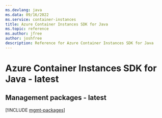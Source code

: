 ```yaml
---
ms.devlang: java
ms.data: 09/16/2022
ms.service: container-instances
title: Azure Container Instances SDK for Java
ms.topic: reference
ms.author: jfree
author: joshfree
description: Reference for Azure Container Instances SDK for Java
---
```

# Azure Container Instances SDK for Java - latest

## Management packages - latest
[!INCLUDE [mgmt-packages](container-instances-mgmt-index.md)]